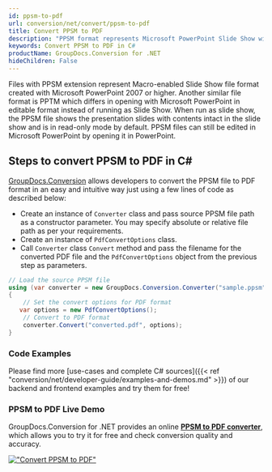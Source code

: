 ```yaml
---
id: ppsm-to-pdf
url: conversion/net/convert/ppsm-to-pdf
title: Convert PPSM to PDF
description: "PPSM format represents Microsoft PowerPoint Slide Show with .ppsm extension. Learn how to convert PPSM to PDF file programmatically in C# language using GroupDocs.Conversion for .NET library."
keywords: Convert PPSM to PDF in C#
productName: GroupDocs.Conversion for .NET
hideChildren: False
---
```


Files with PPSM extension represent Macro-enabled Slide Show file format created with Microsoft PowerPoint 2007 or higher. Another similar file format is PPTM which differs in opening with Microsoft PowerPoint in editable format instead of running as Slide Show. When run as slide show, the PPSM file shows the presentation slides with contents intact in the slide show and is in read-only mode by default. PPSM files can still be edited in Microsoft PowerPoint by opening it in PowerPoint.

## Steps to convert PPSM to PDF in C#

[GroupDocs.Conversion](https://products.groupdocs.com/conversion/net) allows developers to convert the PPSM file to PDF format in an easy and intuitive way just using a few lines of code as described below:

* Create an instance of `Converter` class and pass source PPSM file path as a constructor parameter. You may specify absolute or relative file path as per your requirements. 
* Create an instance of `PdfConvertOptions` class.
* Call `Converter` class `Convert` method and pass the filename for the converted PDF file and the `PdfConvertOptions` object from the previous step as parameters.

```csharp
// Load the source PPSM file
using (var converter = new GroupDocs.Conversion.Converter("sample.ppsm"))
{
    // Set the convert options for PDF format
   var options = new PdfConvertOptions();
    // Convert to PDF format
    converter.Convert("converted.pdf", options);
}
```

### Code Examples

Please find more [use-cases and complete C# sources]({{< ref "conversion/net/developer-guide/examples-and-demos.md" >}}) of our backend and frontend examples and try them for free!

### PPSM to PDF Live Demo

GroupDocs.Conversion for .NET provides an online [**PPSM to PDF converter**](https://products.groupdocs.app/conversion/ppsm-to-pdf), which allows you to try it for free and check conversion quality and accuracy.

[!["Convert PPSM to PDF"](conversion/net/images/convert-to-pdf/convert-ppsm-to-pdf.png)](https://products.groupdocs.app/conversion/ppsm-to-pdf)
